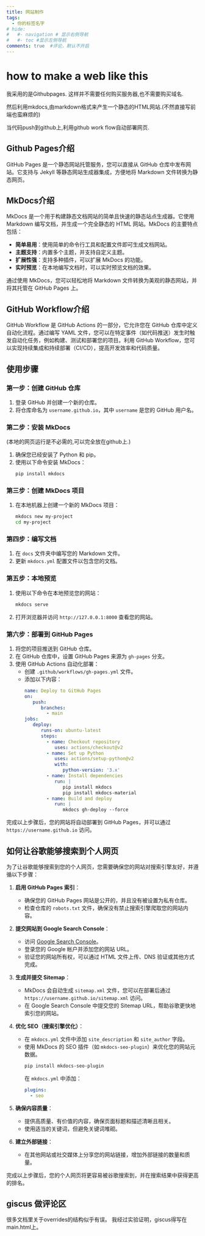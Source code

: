 ```yaml
---
title: 网站制作
tags:
  - 你的标签名字
# hide:
#   #- navigation # 显示右侧导航
#   #- toc #显示左侧导航
comments: true  #评论，默认不开启
---
```




# how to make a web like this

我采用的是Githubpages. 这样并不需要任何购买服务器,也不需要购买域名. 

然后利用mkdocs,由markdown格式来产生一个静态的HTML网站.(不然直接写前端也蛮麻烦的) 

当代码push到github上,利用github work flow自动部署网页.

## Github Pages介绍

GitHub Pages 是一个静态网站托管服务，您可以直接从 GitHub 仓库中发布网站。它支持与 Jekyll 等静态网站生成器集成，方便地将 Markdown 文件转换为静态网页。

## MkDocs介绍

MkDocs 是一个用于构建静态文档网站的简单且快速的静态站点生成器。它使用 Markdown 编写文档，并生成一个完全静态的 HTML 网站。MkDocs 的主要特点包括：

- **简单易用**：使用简单的命令行工具和配置文件即可生成文档网站。
- **主题支持**：内置多个主题，并支持自定义主题。
- **扩展性强**：支持多种插件，可以扩展 MkDocs 的功能。
- **实时预览**：在本地编写文档时，可以实时预览文档的效果。

通过使用 MkDocs，您可以轻松地将 Markdown 文件转换为美观的静态网站，并将其托管在 GitHub Pages 上。

## GitHub Workflow介绍

GitHub Workflow 是 GitHub Actions 的一部分，它允许您在 GitHub 仓库中定义自动化流程。通过编写 YAML 文件，您可以在特定事件（如代码推送）发生时触发自动化任务，例如构建、测试和部署您的项目。利用 GitHub Workflow，您可以实现持续集成和持续部署（CI/CD），提高开发效率和代码质量。



## 使用步骤

### 第一步：创建 GitHub 仓库

1. 登录 GitHub 并创建一个新的仓库。
2. 将仓库命名为 `username.github.io`，其中 `username` 是您的 GitHub 用户名。

### 第二步：安装 MkDocs

(本地的网页运行是不必需的,可以完全放在github上.)

1. 确保您已经安装了 Python 和 pip。
2. 使用以下命令安装 MkDocs：
    ```bash
    pip install mkdocs
    ```

### 第三步：创建 MkDocs 项目

1. 在本地机器上创建一个新的 MkDocs 项目：
    ```bash
    mkdocs new my-project
    cd my-project
    ```

### 第四步：编写文档

1. 在 `docs` 文件夹中编写您的 Markdown 文件。
2. 更新 `mkdocs.yml` 配置文件以包含您的文档。

### 第五步：本地预览

1. 使用以下命令在本地预览您的网站：
    ```bash
    mkdocs serve
    ```
2. 打开浏览器并访问 `http://127.0.0.1:8000` 查看您的网站。

### 第六步：部署到 GitHub Pages

1. 将您的项目推送到 GitHub 仓库。
2. 在 GitHub 仓库中，设置 GitHub Pages 来源为 `gh-pages` 分支。
3. 使用 GitHub Actions 自动化部署：
    - 创建 `.github/workflows/gh-pages.yml` 文件。
    - 添加以下内容：
      ```yaml
      name: Deploy to GitHub Pages
      on:
         push:
            branches:
              - main
      jobs:
         deploy:
            runs-on: ubuntu-latest
            steps:
              - name: Checkout repository
                 uses: actions/checkout@v2
              - name: Set up Python
                 uses: actions/setup-python@v2
                 with:
                    python-version: '3.x'
              - name: Install dependencies
                 run: |
                    pip install mkdocs
                    pip install mkdocs-material
              - name: Build and deploy
                 run: |
                    mkdocs gh-deploy --force
      ```

完成以上步骤后，您的网站将自动部署到 GitHub Pages，并可以通过 `https://username.github.io` 访问。


## 如何让谷歌能够搜索到个人网页

为了让谷歌能够搜索到您的个人网页，您需要确保您的网站对搜索引擎友好，并遵循以下步骤：

1. **启用 GitHub Pages 索引**：
   - 确保您的 GitHub Pages 网站是公开的，并且没有被设置为私有仓库。
   - 检查仓库的 `robots.txt` 文件，确保没有禁止搜索引擎爬取您的网站内容。

2. **提交网站到 Google Search Console**：
   - 访问 [Google Search Console](https://search.google.com/search-console/)。
   - 登录您的 Google 帐户并添加您的网站 URL。
   - 验证您的网站所有权，可以通过 HTML 文件上传、DNS 验证或其他方式完成。

3. **生成并提交 Sitemap**：
   - MkDocs 会自动生成 `sitemap.xml` 文件，您可以在部署后通过 `https://username.github.io/sitemap.xml` 访问。
   - 在 Google Search Console 中提交您的 Sitemap URL，帮助谷歌更快地索引您的网站。

4. **优化 SEO（搜索引擎优化）**：
   - 在 `mkdocs.yml` 文件中添加 `site_description` 和 `site_author` 字段。
   - 使用 MkDocs 的 SEO 插件（如 `mkdocs-seo-plugin`）来优化您的网站元数据。
     ```bash
     pip install mkdocs-seo-plugin
     ```
     在 `mkdocs.yml` 中添加：
     ```yaml
     plugins:
       - seo
     ```

5. **确保内容质量**：
   - 提供高质量、有价值的内容，确保页面标题和描述清晰且相关。
   - 使用适当的关键词，但避免关键词堆砌。

6. **建立外部链接**：
   - 在其他网站或社交媒体上分享您的网站链接，增加外部链接的数量和质量。

完成以上步骤后，您的个人网页将更容易被谷歌搜索到，并在搜索结果中获得更高的排名。


## giscus 做评论区

很多文档里关于overrides的结构似乎有误。 我经过实验证明，giscus得写在main.html上。